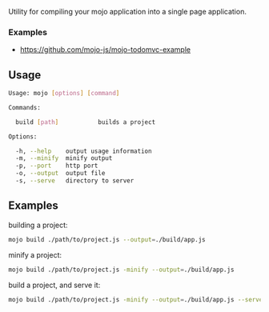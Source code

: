 Utility for compiling your mojo application into a single page application.

### Examples

- https://github.com/mojo-js/mojo-todomvc-example

## Usage

```bash
Usage: mojo [options] [command]

Commands:

  build [path]           builds a project

Options:

  -h, --help    output usage information
  -m, --minify  minify output
  -p, --port    http port
  -o, --output  output file
  -s, --serve   directory to server
```

## Examples

building a project:

```bash
mojo build ./path/to/project.js --output=./build/app.js
```

minify a project:

```bash
mojo build ./path/to/project.js -minify --output=./build/app.js
```

build a project, and serve it:

```bash
mojo build ./path/to/project.js -minify --output=./build/app.js --server=./build --port=8085
```
